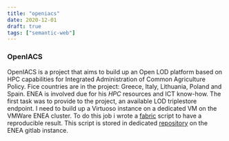 ```yaml
---
title: "openiacs"
date: 2020-12-01
draft: true
tags: ["semantic-web"]
---
```


### OpenIACS

OpenIACS is a project that aims to build up an Open LOD platform based on HPC capabilities for Integrated Administration of Common Agriculture Policy. Fice countries are in the project: Greece, Italy, Lithuania, Poland and Spain. ENEA is involved due for his *HPC* resources and ICT know-how. The first task was to provide to the project, an available LOD triplestore endpoint. I need to build up a Virtuoso instance on a dedicated VM on the VMWare ENEA cluster. To do this job i wrote a [fabric](https://www.fabfile.org/) script to have a reproducible result. This script is stored in dedicated [repository](https://gitlab.brindisi.enea.it/marco.puccini/installvirtuoso) on the ENEA gitlab instance.

